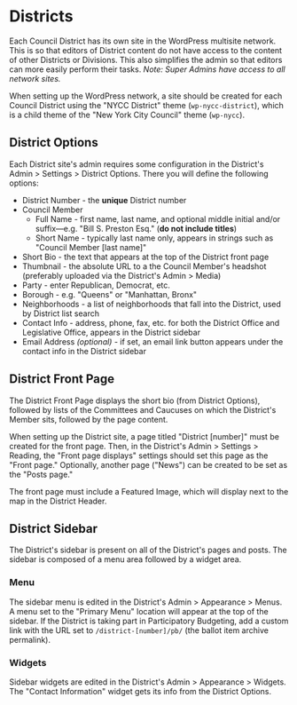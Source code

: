 # Districts

Each Council District has its own site in the WordPress multisite network. This is so that editors of District content do not have access to the content of other Districts or Divisions. This also simplifies the admin so that editors can more easily perform their tasks. _Note: Super Admins have access to all network sites._

When setting up the WordPress network, a site should be created for each Council District using the "NYCC District" theme (`wp-nycc-district`), which is a child theme of the "New York City Council" theme (`wp-nycc`).

## District Options

Each District site's admin requires some configuration in the District's Admin > Settings > District Options. There you will define the following options:

* District Number - the **unique** District number
* Council Member
    * Full Name - first name, last name, and optional middle initial and/or suffix—e.g. "Bill S. Preston Esq." (**do not include titles**)
    * Short Name - typically last name only, appears in strings such as "Council Member [last name]"
* Short Bio - the text that appears at the top of the District front page
* Thumbnail - the absolute URL to a the Council Member's headshot (preferably uploaded via the District's Admin > Media)
* Party - enter Republican, Democrat, etc.
* Borough - e.g. "Queens" or "Manhattan, Bronx"
* Neighborhoods - a list of neighborhoods that fall into the District, used by District list search
* Contact Info - address, phone, fax, etc. for both the District Office and Legislative Office, appears in the District sidebar
* Email Address *(optional)* - if set, an email link button appears under the contact info in the District sidebar

## District Front Page

The District Front Page displays the short bio (from District Options), followed by lists of the Committees and Caucuses on which the District's Member sits, followed by the page content.

When setting up the District site, a page titled "District [number]" must be created for the front page. Then, in the District's Admin > Settings > Reading, the "Front page displays" settings should set this page as the "Front page." Optionally, another page ("News") can be created to be set as the "Posts page."

The front page must include a Featured Image, which will display next to the map in the District Header.

## District Sidebar
The District's sidebar is present on all of the District's pages and posts. The sidebar is composed of a menu area followed by a widget area.

### Menu

The sidebar menu is edited in the District's Admin > Appearance > Menus. A menu set to the "Primary Menu" location will appear at the top of the sidebar. If the District is taking part in Participatory Budgeting, add a custom link with the URL set to `/district-[number]/pb/` (the ballot item archive permalink).

### Widgets

Sidebar widgets are edited in the District's Admin > Appearance > Widgets. The "Contact Information" widget gets its info from the District Options.
